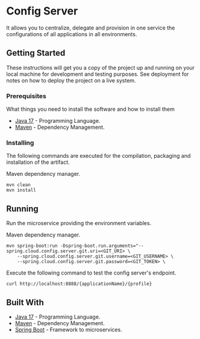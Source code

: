 # Config Server

It allows you to centralize, delegate and provision in one service the configurations of all applications in all environments.

## Getting Started

These instructions will get you a copy of the project up and running on your local machine for development and testing purposes. See deployment for notes on how to deploy the project on a live system.

### Prerequisites

What things you need to install the software and how to install them

* [Java 17](https://www.oracle.com/technetwork/java/javase/downloads) - Programming Language.
* [Maven](https://maven.apache.org/) - Dependency Management.

### Installing

The following commands are executed for the compilation, packaging and installation of the artifact.

Maven dependency manager.
```
mvn clean
mvn install
```

## Running

Run the microservice providing the environment variables.

Maven dependency manager.
```
mvn spring-boot:run -Dspring-boot.run.arguments="--spring.cloud.config.server.git.uri=<GIT_URI> \
    --spring.cloud.config.server.git.username=<GIT_USERNAME> \
    --spring.cloud.config.server.git.password=<GIT_TOKEN> \
```

Execute the following command to test the config server's endpoint.

```
curl http://localhost:8888/{applicationName}/{profile}
```

## Built With

* [Java 17](https://www.oracle.com/technetwork/java/javase/downloads) - Programming Language.
* [Maven](https://maven.apache.org/) - Dependency Management.
* [Spring Boot](https://spring.io/projects/spring-boot) - Framework to microservices.


